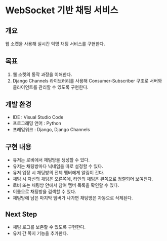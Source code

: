 # WebSocket 기반 채팅 서비스

## 개요

웹 소켓을 사용해 실시간 익명 채팅 서비스를 구현한다.

## 목표

1. 웹 소켓의 동작 과정을 이해한다.
2. Django Channels 라이브러리를 사용해 Consumer-Subscriber 구조로 서버와 클라이언트를 관리할 수 있도록 구현한다.

## 개발 환경

- IDE : Visual Studio Code
- 프로그래밍 언어 : Python
- 프레임워크 : Django, Django Channels

## 구현 내용

- 유저는 로비에서 채팅방을 생성할 수 있다.
- 유저는 채팅방마다 닉네임을 따로 설정할 수 있다.
- 유저 입장 시 채팅방의 전체 멤버에게 알림이 간다.
- 채팅 시 자신의 채팅은 오른쪽에, 타인의 채팅은 왼쪽으로 정렬되어 보여진다.
- 로비 또는 채팅방 안에서 참여 멤버 목록을 확인할 수 있다.
- 이름으로 채팅방을 검색할 수 있다.
- 채팅방에 남은 마지막 멤버가 나가면 채팅방은 자동으로 삭제된다.

## Next Step

- 채팅 로그를 보존할 수 있도록 구현한다.
- 유저 간 쪽지 기능을 추가한다.
